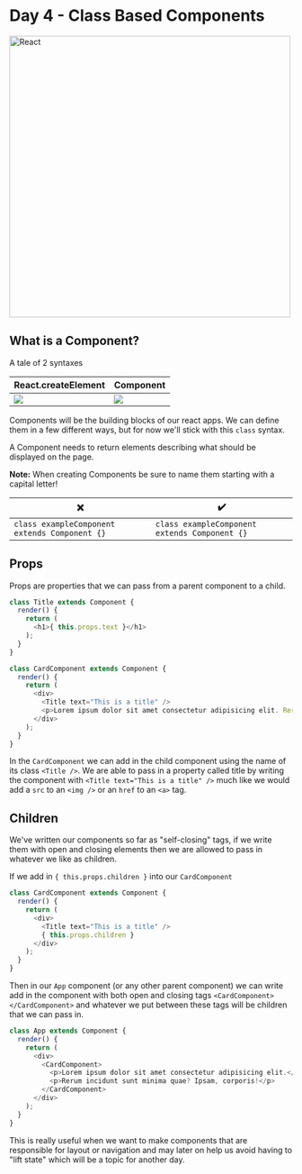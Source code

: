 # Day 4 - Class Based Components

<img src="https://github.com/adion81/mern-lectures/blob/master/assets/react.gif" alt="React" width="500px" />

## What is a Component?

A tale of 2 syntaxes

| React.createElement | Component |
|---------------------|-----------|
| <img src="https://raw.githubusercontent.com/adion81/mern-lectures/master/assets/create-element.png" /> | <img src="https://raw.githubusercontent.com/adion81/mern-lectures/master/assets/class-component.png" /> |

Components will be the building blocks of our react apps. We can define them in a few different ways, but for now we'll stick with this `class` syntax. 

A Component needs to return elements describing what should be displayed on the page. 

**Note:** When creating Components be sure to name them starting with a capital letter!

| ❌                                            | ✔️                                             |
|-----------------------------------------------|-----------------------------------------------|
| `class exampleComponent extends Component {}` | `class exampleComponent extends Component {}` |

## Props

Props are properties that we can pass from a parent component to a child.

```javascript
class Title extends Component {
  render() {
    return (
      <h1>{ this.props.text }</h1>
    );
  }
}

class CardComponent extends Component {
  render() {
    return (
      <div>
        <Title text="This is a title" />
        <p>Lorem ipsum dolor sit amet consectetur adipisicing elit. Rerum incidunt sunt minima quae? Ipsam, corporis!</p>
      </div>
    );
  }
}
```

In the `CardComponent` we can add in the child component using the name of its class `<Title />`. We are able to pass in a property called title by writing the component with `<Title text="This is a title" />` much like we would add a `src` to an `<img />` or an `href` to an `<a>` tag.

## Children

We've written our components so far as "self-closing" tags, if we write them with open and closing elements then we are allowed to pass in whatever we like as children.

If we add in `{ this.props.children }` into our `CardComponent`

```javascript
class CardComponent extends Component {
  render() {
    return (
      <div>
        <Title text="This is a title" />
        { this.props.children }
      </div>
    );
  }
}
```

Then in our `App` component (or any other parent component) we can write add in the component with both open and closing tags `<CardComponent></CardComponent>` and whatever we put between these tags will be children that we can pass in.

```javascript
class App extends Component {
  render() {
    return (
      <div>
        <CardComponent>
          <p>Lorem ipsum dolor sit amet consectetur adipisicing elit.</p>
          <p>Rerum incidunt sunt minima quae? Ipsam, corporis!</p>
        </CardComponent>
      </div>
    );
  }
}
```

This is really useful when we want to make components that are responsible for layout or navigation and may later on help us avoid having to "lift state" which will be a topic for another day.
